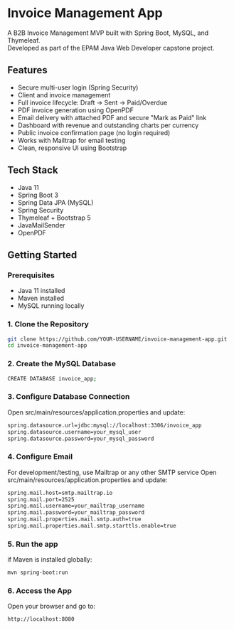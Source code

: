 # Invoice Management App

A B2B Invoice Management MVP built with Spring Boot, MySQL, and Thymeleaf.  
Developed as part of the EPAM Java Web Developer capstone project.



## Features

- Secure multi-user login (Spring Security)
- Client and invoice management
- Full invoice lifecycle: Draft → Sent → Paid/Overdue
- PDF invoice generation using OpenPDF
- Email delivery with attached PDF and secure "Mark as Paid" link
- Dashboard with revenue and outstanding charts per currency
- Public invoice confirmation page (no login required)
- Works with Mailtrap for email testing
- Clean, responsive UI using Bootstrap



## Tech Stack

- Java 11  
- Spring Boot 3  
- Spring Data JPA (MySQL)  
- Spring Security  
- Thymeleaf + Bootstrap 5  
- JavaMailSender  
- OpenPDF  



## Getting Started

### Prerequisites

- Java 11 installed  
- Maven installed  
- MySQL running locally  


### 1. Clone the Repository
```bash
git clone https://github.com/YOUR-USERNAME/invoice-management-app.git
cd invoice-management-app
```
### 2. Create the MySQL Database
```bash
CREATE DATABASE invoice_app;
```
### 3. Configure Database Connection
Open src/main/resources/application.properties and update:
```bash
spring.datasource.url=jdbc:mysql://localhost:3306/invoice_app
spring.datasource.username=your_mysql_user
spring.datasource.password=your_mysql_password
```
### 4. Configure Email
For development/testing, use Mailtrap or any other SMTP service
Open src/main/resources/application.properties and update:
```bash
spring.mail.host=smtp.mailtrap.io
spring.mail.port=2525
spring.mail.username=your_mailtrap_username
spring.mail.password=your_mailtrap_password
spring.mail.properties.mail.smtp.auth=true
spring.mail.properties.mail.smtp.starttls.enable=true
```
### 5. Run the app
if Maven is installed globally:
```bash
mvn spring-boot:run
```
### 6. Access the App
Open your browser and go to:
```bash
http://localhost:8080
```







    
    
